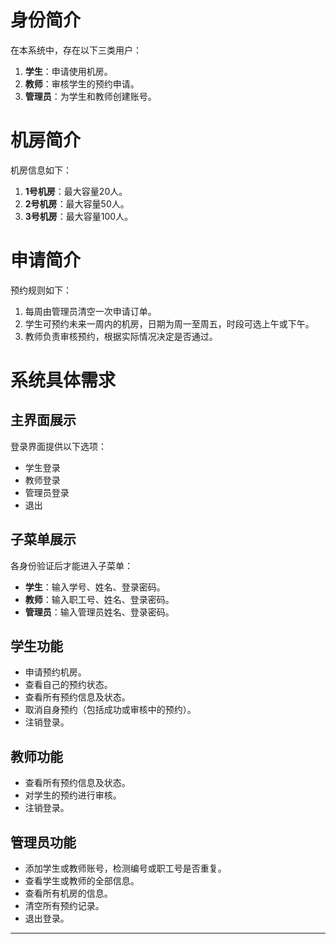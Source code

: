 # 身份简介

在本系统中，存在以下三类用户：

1. **学生**：申请使用机房。
2. **教师**：审核学生的预约申请。
3. **管理员**：为学生和教师创建账号。

# 机房简介

机房信息如下：

1. **1号机房**：最大容量20人。
2. **2号机房**：最大容量50人。
3. **3号机房**：最大容量100人。

# 申请简介

预约规则如下：

1. 每周由管理员清空一次申请订单。
2. 学生可预约未来一周内的机房，日期为周一至周五，时段可选上午或下午。
3. 教师负责审核预约，根据实际情况决定是否通过。

# 系统具体需求

## 主界面展示

登录界面提供以下选项：

- 学生登录
- 教师登录
- 管理员登录
- 退出

## 子菜单展示

各身份验证后才能进入子菜单：

- **学生**：输入学号、姓名、登录密码。
- **教师**：输入职工号、姓名、登录密码。
- **管理员**：输入管理员姓名、登录密码。

## 学生功能

- 申请预约机房。
- 查看自己的预约状态。
- 查看所有预约信息及状态。
- 取消自身预约（包括成功或审核中的预约）。
- 注销登录。

## 教师功能

- 查看所有预约信息及状态。
- 对学生的预约进行审核。
- 注销登录。

## 管理员功能

- 添加学生或教师账号，检测编号或职工号是否重复。
- 查看学生或教师的全部信息。
- 查看所有机房的信息。
- 清空所有预约记录。
- 退出登录。

---

